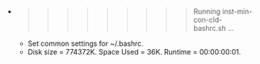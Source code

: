 * >>>>>>>>> Running inst-min-con-cld-bashrc.sh ...
  * Set common settings for ~/.bashrc.
  * Disk size = 774372K. Space Used = 36K. Runtime = 00:00:00:01.
